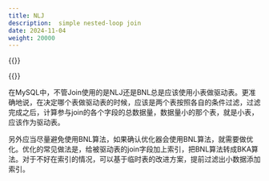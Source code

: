 ```yaml
---
title: NLJ
description:  simple nested-loop join
date: 2024-11-04
weight: 20000
---
```


<style>
th, td {
  border: 1px solid rgb(190, 190, 190);
}
</style>

{{<alert color="danger" title="注意" >}}



{{</alert>}}


在MySQL中，不管Join使用的是NLJ还是BNL总是应该使用小表做驱动表。更准确地说，在决定哪个表做驱动表的时候，应该是两个表按照各自的条件过滤，过滤完成之后，计算参与join的各个字段的总数据量，数据量小的那个表，就是小表，应该作为驱动表。

另外应当尽量避免使用BNL算法，如果确认优化器会使用BNL算法，就需要做优化。优化的常见做法是，给被驱动表的join字段加上索引，把BNL算法转成BKA算法。对于不好在索引的情况，可以基于临时表的改进方案，提前过滤出小数据添加索引。




